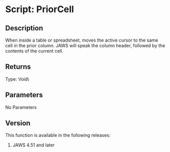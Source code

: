 # Script: PriorCell

## Description

When inside a table or spreadsheet, moves the active cursor to the same
cell in the prior column. JAWS will speak the column header, followed by
the contents of the current cell.

## Returns

Type: Void\

## Parameters

No Parameters

## Version

This function is available in the following releases:

1.  JAWS 4.51 and later
